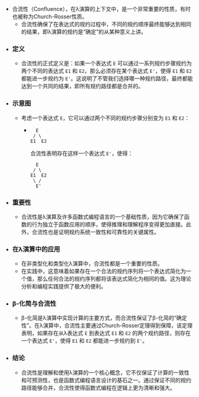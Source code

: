 - 合流性（Confluence），在λ演算的上下文中，是一个非常重要的性质，有时也被称为Church-Rosser性质。
	- 合流性确保了在表达式的规约过程中，不同的规约顺序最终能够达到相同的结果，即λ演算的规约是“确定”的从某种意义上讲。
- ### 定义
	- 合流性的正式定义是：如果一个表达式 `E` 可以通过一系列规约步骤规约为两个不同的表达式 `E1` 和 `E2`，那么必须存在某个表达式 `E'`，使得 `E1` 和 `E2` 都能进一步规约为 `E'`。这说明了不管我们选择哪一种规约路径，最终都能达到一个共同的结果，即所有规约路径都是合并的。
- ### 示意图
	- 考虑一个表达式 `E`，它可以通过两个不同的规约步骤分别变为 `E1` 和 `E2`：
		- ```
		    E
		   / \
		  E1  E2
		  ```
		  合流性表明存在这样一个表达式 `E'`，使得：
		  ```
		    E
		   / \
		  E1  E2
		   \ /
		    E'
		  ```
- ### 重要性
	- 合流性是λ演算及许多函数式编程语言的一个基础性质，因为它确保了函数的行为独立于函数应用的顺序，使得推理和理解程序变得更加直接。此外，合流性也是证明规约系统一致性和可靠性的关键属性。
- ### 在λ演算中的应用
	- 在非类型化和类型化λ演算中，合流性都是一个重要的性质。
	- 在实践中，这意味着如果存在一个合法的规约序列将一个表达式简化为一个值，那么任何合法的规约序列都将该表达式简化为相同的值。这为理论分析和编程实践提供了极大的便利。
- ### β-化简与合流性
	- β-化简是λ演算中实现计算的主要方式，而合流性保证了β-化简的“确定性”。在λ演算中，合流性主要通过Church-Rosser定理得到保障，该定理表明，如果存在从λ表达式 `E` 到表达式 `E1` 和 `E2` 的两个规约路径，则存在一个表达式 `E'`，使得 `E1` 和 `E2` 都能进一步规约到 `E'`。
- ### 结论
	- 合流性是理解和使用λ演算的一个核心概念，它不仅保证了计算的一致性和可预测性，也是函数式编程语言设计的基石之一。通过保证不同的规约路径能够合并，合流性使得函数式编程在逻辑上更为清晰和强大。